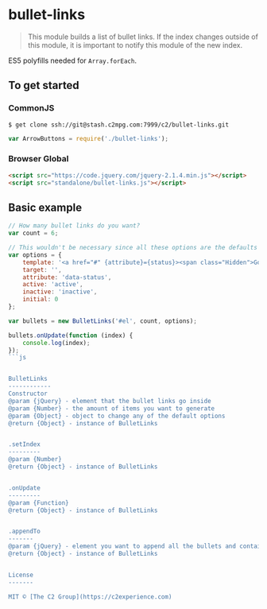 bullet-links
============

> This module builds a list of bullet links. If the index changes outside of this module, it is important to notify this module of the new index.

ES5 polyfills needed for `Array.forEach`.


To get started
--------------

### CommonJS

```
$ get clone ssh://git@stash.c2mpg.com:7999/c2/bullet-links.git
```

```js
var ArrowButtons = require('./bullet-links');
```

### Browser Global

```html
<script src="https://code.jquery.com/jquery-2.1.4.min.js"></script>
<script src="standalone/bullet-links.js"></script>
```


Basic example
-------------

```js
// How many bullet links do you want?
var count = 6;

// This wouldn't be necessary since all these options are the defaults
var options = {
    template: '<a href="#" {attribute}={status}><span class="Hidden">Go to item {index}</span></a>',
    target: '',
    attribute: 'data-status',
    active: 'active',
    inactive: 'inactive',
    initial: 0
};

var bullets = new BulletLinks('#el', count, options);

bullets.onUpdate(function (index) {
    console.log(index); 
});
```js


BulletLinks
------------
Constructor  
@param {jQuery} - element that the bullet links go inside  
@param {Number} - the amount of items you want to generate  
@param {Object} - object to change any of the default options  
@return {Object} - instance of BulletLinks  


.setIndex
---------
@param {Number}  
@return {Object} - instance of BulletLinks  


.onUpdate
---------
@param {Function}  
@return {Object} - instance of BulletLinks  


.appendTo
-------
@param {jQuery} - element you want to append all the bullets and container to
@return {Object} - instance of BulletLinks  


License
-------

MIT © [The C2 Group](https://c2experience.com)
